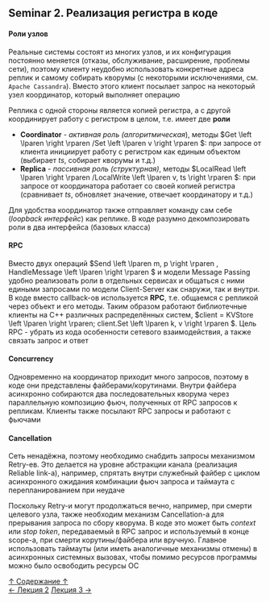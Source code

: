 ## Seminar 2. Реализация регистра в коде

#### Роли узлов

Реальные системы состоят из многих узлов, и их конфигурация постоянно меняется (отказы, обслуживание, расширение, проблемы сети), поэтому клиенту неудобно использовать конкретные адреса реплик и самому собирать кворумы (с некоторыми исключениями, см. `Apache Cassandra`). Вместо этого клиент посылает запрос на некоторый узел координатор, который выполняет операцию

Реплика с одной стороны является копией регистра, а с другой координирует работу с регистром в целом, т.е. имеет две **роли**
- **Coordinator** - *активная роль (алгоритмическая*), методы $Get \left \lparen \right \rparen /Set \left \lparen v \right \rparen $: при запросе от клиента инициирует работу с регистром как единым объектом (выбирает $ts$, собирает кворумы и т.д.)
- **Replica** - *пассивная роль (структурная)*, методы $LocalRead \left \lparen \right \rparen /LocalWrite \left \lparen v, ts \right \rparen $: при запросе от координатора работает со своей копией регистра (сравнивает $ts$, обновляет значение, отвечает координатору и т.д.)

Для удобства координатор также отправляет команду сам себе (*loopback интерфейс*) как реплике. В коде разумно декомпозировать роли в два интерфейса (базовых класса)

#### RPC

Вместо двух операций $Send \left \lparen m, p \right \rparen , HandleMessage \left \lparen \right \rparen $ и модели Message Passing удобно реализовать роли в отдельных сервисах и общаться с ними едиными запросами по модели Client-Server как снаружи, так и внутри. В коде вместо callback-ов используется **RPC**, т.е. общаемся с репликой через объект и его методы. Таким образом работают библиотечные клиенты на С++ различных распределённых систем, $client = KVStore \left \lparen \right \rparen; client.Set \left \lparen k, v \right \rparen $. Цель RPC - убрать из кода особенности сетевого взаимодействия, а также связать запрос и ответ

#### Concurrency

Одновременно на координатор приходит много запросов, поэтому в коде они представлены файберами/корутинами. Внутри файбера асинхронно собираются два последовательных кворума через параллельную композицию фьюч, полученных от RPC запросов к репликам. Клиенты также посылают RPC запросы и работают с фьючами

#### Cancellation

Сеть ненадёжна, поэтому необходимо снабдить запросы механизмом Retry-ев. Это делается на уровне абстракции канала (реализация Reliable link-а), например, спрятать внутри служебный файбер с циклом асинхронного ожидания комбинации фьюч запроса и таймаута с перепланированием при неудаче

Поскольку Retry-и могут продолжаться вечно, например, при смерти целевого узла, также необходим механизм Cancellation-а для прерывания запроса по сбору кворума. В коде это может быть *context* или *stop token*, передаваемый в RPC запрос и используемый в конце scope-а, при смерти корутины/файбера или вручную. Главное использовать таймауты (или иметь аналогичные механизмы отмены) в асинхронных системных вызовах, чтобы помимо ресурсов программы можно было освободить ресурсы ОС

[↑ Содержание ↑](https://github.com/ddvamp/distributed-db-learning/tree/main/notes/dist-sys-mipt#содержание)\
[← Лекция 2](https://github.com/ddvamp/distributed-db-learning/blob/main/notes/dist-sys-mipt/lectures/lecture-2.md)
[Лекция 3 →](https://github.com/ddvamp/distributed-db-learning/blob/main/notes/dist-sys-mipt/lectures/lecture-3.md)
